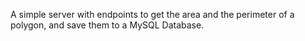 A simple server with endpoints to get the area and the perimeter of a polygon, and save them to a MySQL Database.
